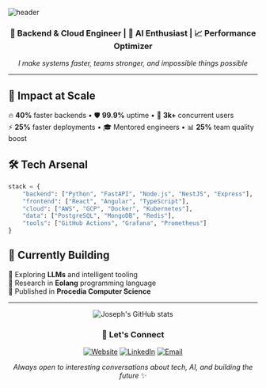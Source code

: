 ![header](https://capsule-render.vercel.app/api?type=waving&height=200&color=gradient&text=Joseph%20Attakorah&fontAlign=50&fontAlignY=40&desc=Software%20Engineer:%20Turning%20Complex%20Problems%20Into%20Elegant%20Solutions&descAlign=50&descAlignY=60&animation=twinkling)

<div align="center">

### 🚀 Backend & Cloud Engineer | 🤖 AI Enthusiast | 📈 Performance Optimizer

*I make systems faster, teams stronger, and impossible things possible*

</div>

---

## 🎯 **Impact at Scale**

🔥 **40%** faster backends • 🛡️ **99.9%** uptime • 👥 **3k+** concurrent users  
⚡ **25%** faster deployments • 🎓 Mentored engineers • 📊 **25%** team quality boost

## 🛠️ **Tech Arsenal**

```python
stack = {
    "backend": ["Python", "FastAPI", "Node.js", "NestJS", "Express"],
    "frontend": ["React", "Angular", "TypeScript"],
    "cloud": ["AWS", "GCP", "Docker", "Kubernetes"],
    "data": ["PostgreSQL", "MongoDB", "Redis"],
    "tools": ["GitHub Actions", "Grafana", "Prometheus"]
}
```

## 🌟 **Currently Building**

🧠 Exploring **LLMs** and intelligent tooling  
🔬 Research in **Eolang** programming language  
📝 Published in **Procedia Computer Science**

---

<div align="center">

![Joseph's GitHub stats](https://github-readme-stats.vercel.app/api?username=jizzel&show_icons=true&theme=tokyonight&hide_border=true)

### 🤝 **Let's Connect**

[![Website](https://img.shields.io/badge/🌐_Website-attakorah.com-blue?style=for-the-badge)](https://attakorah.com)
[![LinkedIn](https://img.shields.io/badge/💼_LinkedIn-Connect-0077B5?style=for-the-badge&logo=linkedin)](https://bit.ly/3U2s1c1)
[![Email](https://img.shields.io/badge/📧_Email-jaattakorah@gmail.com-D14836?style=for-the-badge&logo=gmail&logoColor=white)](mailto:jaattakorah@gmail.com)

*Always open to interesting conversations about tech, AI, and building the future* ✨

</div>
